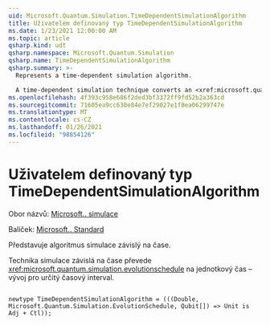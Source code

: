 ```yaml
---
uid: Microsoft.Quantum.Simulation.TimeDependentSimulationAlgorithm
title: Uživatelem definovaný typ TimeDependentSimulationAlgorithm
ms.date: 1/23/2021 12:00:00 AM
ms.topic: article
qsharp.kind: udt
qsharp.namespace: Microsoft.Quantum.Simulation
qsharp.name: TimeDependentSimulationAlgorithm
qsharp.summary: >-
  Represents a time-dependent simulation algorithm.

  A time-dependent simulation technique converts an <xref:microsoft.quantum.simulation.evolutionschedule> to unitary time-evolution for some time-interval.
ms.openlocfilehash: 4f393c958e686f2ded3bf3372ff9fd52b2a363cd
ms.sourcegitcommit: 71605ea9cc630e84e7ef29027e1f0ea06299747e
ms.translationtype: MT
ms.contentlocale: cs-CZ
ms.lasthandoff: 01/26/2021
ms.locfileid: "98854126"
---
```

# <a name="timedependentsimulationalgorithm-user-defined-type"></a>Uživatelem definovaný typ TimeDependentSimulationAlgorithm

Obor názvů: [Microsoft.. simulace](xref:Microsoft.Quantum.Simulation)

Balíček: [Microsoft.. Standard](https://nuget.org/packages/Microsoft.Quantum.Standard)


Představuje algoritmus simulace závislý na čase.

Technika simulace závislá na čase převede <xref:microsoft.quantum.simulation.evolutionschedule>
na jednotkový čas – vývoj pro určitý časový interval.

```qsharp

newtype TimeDependentSimulationAlgorithm = (((Double, Microsoft.Quantum.Simulation.EvolutionSchedule, Qubit[]) => Unit is Adj + Ctl));
```

